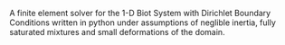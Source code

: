 A finite element solver for the 1-D Biot System with Dirichlet Boundary Conditions written in python under assumptions of neglible inertia, fully saturated mixtures and small deformations of the domain. 
